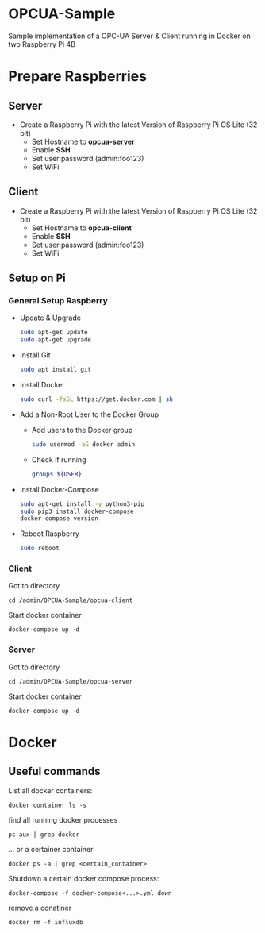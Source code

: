 # OPCUA-Sample
Sample implementation of a OPC-UA Server &amp; Client running in Docker on two Raspberry Pi 4B

# Prepare Raspberries
## Server

+ Create a Raspberry Pi with the latest Version of Raspberry Pi OS Lite (32 bit)
  + Set Hostname to **opcua-server**
  + Enable **SSH**
  + Set user:password (admin:foo123)
  + Set WiFi

## Client

+ Create a Raspberry Pi with the latest Version of Raspberry Pi OS Lite (32 bit)
  + Set Hostname to **opcua-client**
  + Enable **SSH**
  + Set user:password (admin:foo123)
  + Set WiFi

## Setup on Pi

### General Setup Raspberry

- Update & Upgrade
    ```bash
    sudo apt-get update
    sudo apt-get upgrade
    ```
- Install Git
    ``` bash
    sudo apt install git
    ```
- Install Docker
    ```bash
    sudo curl -fsSL https://get.docker.com | sh
    ```

- Add a Non-Root User to the Docker Group
    - Add users to the Docker group
        ```bash
        sudo usermod -aG docker admin
        ```
    - Check if running
        ```bash
        groups ${USER}
        ```
      
- Install Docker-Compose
    ``` bash
    sudo apt-get install -y python3-pip
    sudo pip3 install docker-compose
    docker-compose version
    ```
- Reboot Raspberry

    ``` bash
    sudo reboot
    ```
  
### Client

Got to directory

    cd /admin/OPCUA-Sample/opcua-client

Start docker container

    docker-compose up -d

### Server

Got to directory

    cd /admin/OPCUA-Sample/opcua-server

Start docker container

    docker-compose up -d

# Docker

## Useful commands

List all docker containers:

    docker container ls -s

find all running docker processes
    
    ps aux | grep docker

... or a certainer container

    docker ps -a | grep <certain_container>

Shutdown a certain docker compose process:

    docker-compose -f docker-compose<...>.yml down

remove a conatiner

    docker rm -f influxdb


